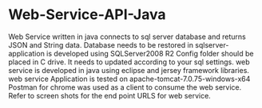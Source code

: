 # Web-Service-API-Java
Web Service written in java connects to sql server database and returns JSON and String data.
Database needs to be restored in sqlserver- application is developed using SQLServer2008 R2
Config folder should be placed in C drive. It needs to updated according to your sql settings.
web service is developed in java using eclipse and jersey framework libraries.
web service Application is tested on apache-tomcat-7.0.75-windows-x64
Postman for chrome was used as a client to consume the web service.
Refer to screen shots for the end point URLS for web service.
